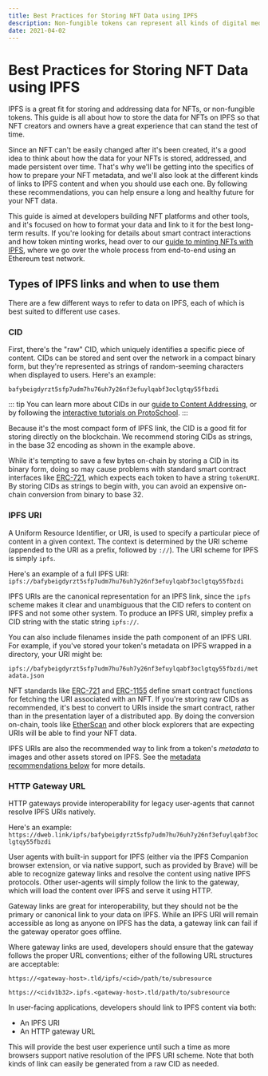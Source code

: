 ```yaml
---
title: Best Practices for Storing NFT Data using IPFS
description: Non-fungible tokens can represent all kinds of digital media. Learn some best practices for storing NFT data using IPFS.
date: 2021-04-02
---
```


# Best Practices for Storing NFT Data using IPFS

IPFS is a great fit for storing and addressing data for NFTs, or non-fungible tokens. This guide is all about how to store the data for NFTs on IPFS so that NFT creators and owners have a great experience that can stand the test of time.

Since an NFT can't be easily changed after it's been created, it's a good idea to think about how the data for your NFTs is stored, addressed, and made persistent over time. That's why we'll be getting into the specifics of how to prepare your NFT metadata, and we'll also look at the different kinds of links to IPFS content and when you should use each one. By following these recommendations, you can help ensure a long and healthy future for your NFT data.

This guide is aimed at developers building NFT platforms and other tools, and it's focused on how to format your data and link to it for the best long-term results. If you're looking for details about smart contract interactions and how token minting works, head over to our [guide to minting NFTs with IPFS][docs-mint-nfts], where we go over the whole process from end-to-end using an Ethereum test network.

## Types of IPFS links and when to use them

There are a few different ways to refer to data on IPFS, each of which is best suited to different use cases.

### CID

First, there's the "raw" CID, which uniquely identifies a specific piece of content. CIDs can be stored and sent over the network in a compact binary form, but they're represented as strings of random-seeming characters when displayed to users. Here's an example:

```
bafybeigdyrzt5sfp7udm7hu76uh7y26nf3efuylqabf3oclgtqy55fbzdi
```

::: tip
You can learn more about CIDs in our [guide to Content Addressing][docs-cid], or by following the [interactive tutorials on ProtoSchool][protoschool-cid].
:::

Because it's the most compact form of IPFS link, the CID is a good fit for storing directly on the blockchain. We recommend storing CIDs as strings, in the base 32 encoding as shown in the example above. 

While it's tempting to save a few bytes on-chain by storing a CID in its binary form, doing so may cause problems with standard smart contract interfaces like [ERC-721][eip-721], which expects each token to have a string `tokenURI`. By storing CIDs as strings to begin with, you can avoid an expensive on-chain conversion from binary to base 32.

### IPFS URI

A Uniform Resource Identifier, or URI, is used to specify a particular piece of content in a given context. The context is determined by the URI scheme (appended to the URI as a prefix, followed by `://`). The URI scheme for IPFS is simply `ipfs`.

Here's an example of a full IPFS URI: `ipfs://bafybeigdyrzt5sfp7udm7hu76uh7y26nf3efuylqabf3oclgtqy55fbzdi`

IPFS URIs are the canonical representation for an IPFS link, since the `ipfs` scheme makes it clear and unambiguous that the CID refers to content on IPFS and not some other system. To produce an IPFS URI, simpley prefix a CID string with the static string `ipfs://`.

You can also include filenames inside the path component of an IPFS URI. For example, if you've stored your token's metadata on IPFS wrapped in a directory, your URI might be:

`ipfs://bafybeigdyrzt5sfp7udm7hu76uh7y26nf3efuylqabf3oclgtqy55fbzdi/metadata.json`

NFT standards like [ERC-721][eip-721] and [ERC-1155][eip-1155] define smart contract functions for fetching the URI associated with an NFT. If you're storing raw CIDs as recommended, it's best to convert to URIs inside the smart contract, rather than in the presentation layer of a distributed app. By doing the conversion on-chain, tools like [EtherScan](https://etherscan.io) and other block explorers that are expecting URIs will be able to find your NFT data.

IPFS URIs are also the recommended way to link from a token's _metadata_ to images and other assets stored on IPFS. See the [metadata recommendations below](#metadata) for more details.


### HTTP Gateway URL

HTTP gateways provide interoperability for legacy user-agents that cannot resolve IPFS URIs natively.

Here's an example: `https://dweb.link/ipfs/bafybeigdyrzt5sfp7udm7hu76uh7y26nf3efuylqabf3oclgtqy55fbzdi`

User agents with built-in support for IPFS (either via the IPFS Companion browser extension, or via native support, such as provided by Brave) will be able to recognize gateway links and resolve the content using native IPFS protocols. Other user-agents will simply follow the link to the gateway, which will load the content over IPFS and serve it using HTTP.

Gateway links are great for interoperability, but they should not be the primary or canonical link to your data on IPFS. While an IPFS URI will remain accessible as long as anyone on IPFS has the data, a gateway link can fail if the gateway operator goes offline. 


Where gateway links are used, developers should ensure that the gateway follows the proper URL conventions; either of the following URL structures are acceptable:

`https://<gateway-host>.tld/ipfs/<cid>/path/to/subresource`

`https://<cidv1b32>.ipfs.<gateway-host>.tld/path/to/subresource`


In user-facing applications, developers should link to IPFS content via both:

- An IPFS URI
- An HTTP gateway URL

This will provide the best user experience until such a time as more browsers support native resolution of the IPFS URI scheme. Note that both kinds of link can easily be generated from a raw CID as needed.


<!-- 
Integrity

A major concern for NFTs is the integrity of the asset - this includes both the asset itself and any data associated with it. While IPFS can help address these concerns, developers should adhere to the following recommendations to take advantage of its benefits to the fullest extent.
Linking a Manifest to its Asset
A token’s manifest data (metadata) should be considered integral to the value of an NFT. Thus, to preserve the asset’s value, metadata should be stored on IPFS with the asset, to ensure that both remain accessible.

There are two recommended alternatives for achieving this:

Option One: Wrapping Token and Manifest Within a Directory. One option available to developers is to add both the token and manifest to IPFS together. This is achieved via the following steps:

1) Store the token and manifest within a directory on the local filesystem
2) Reference the token in the manifest via a link relative to the root of the directory
3) Add the directory to IPFS and note its CID (the token and manifest will also receive CIDs)
4) Store the directory’s CID on-chain

This approach will enable multiple ways of addressing the added content:

The directory will be accessible via the URI ipfs://{directoryCID}
The metadata will be accessible via both:
ipfs://{directoryCID}/metadata.json
ipfs://{metadataCID}
The asset will be accessible via both:
ipfs://{directoryCID}/asset.jpg
ipfs://{assetCID}

In particular, this gives developers a way of distributing URIs that reference filenames, which may be of value from the perspective of user interaction.

Option Two: Chain of Trust. The second alternative available is to add the metadata and the asset to IPFS independent of one another, using the following steps:

1) Add the NFT asset to IPFS and note its CID
2) Add a link in the manifest to the asset using an IPFS URI
3) Add the manifest to IPFS and note its CID
4) Store the CID of the manifest on-chain

With this option, the metadata and the asset will each only have one valid URI:
The metadata will be accessible via ipfs://{metadataCID}
The asset will be accessible via ipfs://{assetCID}

The advantage of this approach is that the metadata will contain a direct (rather than relative) link to the asset, and so can be meaningfully distributed independently of the asset itself.
High Availability
One of the primary reasons for using a decentralized network like IPFS to serve content is to forestall link rot. This is achieved by allowing other nodes in the network to mirror data via cohosting. However, developers wishing to ensure the availability of content should not rely on the altruism of other nodes. To ensure that linked content remains available, developers should host it themselves by pinning the CIDs of the content on IPFS nodes they manage, preserving and distributing the content alongside any others who wish to help. Should they prefer, developers can also delegate this responsibility via pinning services.

-->

[docs-cid]: /concepts/content-addressing
[docs-mint-nfts]: ../mint-nfts-with-ipfs
[docs-minty-how-ipfs-helps]: ../mint-nfts-with-ipfs#how-ipfs-helps
[docs-multibase]: https://github.com/multiformats/multibase
[protoschool-cid]: https://proto.school/content-addressing
[eip-721]: https://eips.ethereum.org/EIPS/eip-721
[eip-1155]: https://eips.ethereum.org/EIPS/eip-1155